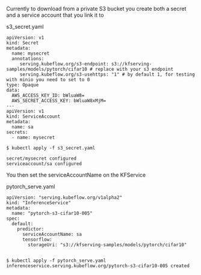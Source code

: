 Currently to download from a private S3 bucket you create both a secret and a service account that you link it to

s3_secret.yaml
```
apiVersion: v1
kind: Secret
metadata:
  name: mysecret
  annotations:
     serving.kubeflow.org/s3-endpoint: s3://kfserving-samples/models/pytorch/cifar10 # replace with your s3 endpoint
     serving.kubeflow.org/s3-usehttps: "1" # by default 1, for testing with minio you need to set to 0
type: Opaque
data:
  AWS_ACCESS_KEY_ID: bWluaW8=
  AWS_SECRET_ACCESS_KEY: bWluaW8xMjM=
---
apiVersion: v1
kind: ServiceAccount
metadata:
  name: sa
secrets:
  - name: mysecret
```


```
$ kubectl apply -f s3_secret.yaml

secret/mysecret configured
serviceaccount/sa configured
```




You then set the serviceAccountName on the KFService 

pytorch_serve.yaml

```
apiVersion: "serving.kubeflow.org/v1alpha2"
kind: "InferenceService"
metadata:
  name: "pytorch-s3-cifar10-005"
spec:
  default:
    predictor:
      serviceAccountName: sa
      tensorflow:
        storageUri: "s3://kfserving-samples/models/pytorch/cifar10"


```

```
$ kubectl apply -f pytorch_serve.yaml
inferenceservice.serving.kubeflow.org/pytorch-s3-cifar10-005 created
```


